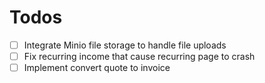 # Todos

- [ ] Integrate Minio file storage to handle file uploads
- [ ] Fix recurring income that cause recurring page to crash
- [ ] Implement convert quote to invoice